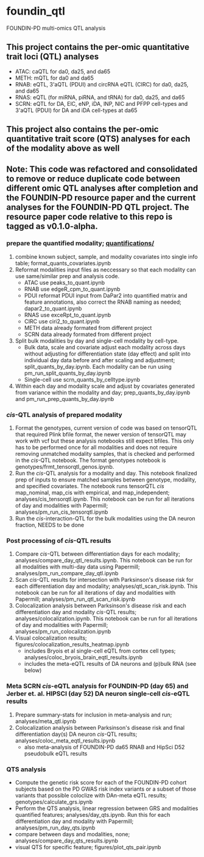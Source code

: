 # foundin_qtl
FOUNDIN-PD multi-omics QTL analysis

## This project contains the per-omic quantitative trait loci (QTL) analyses
- ATAC: caQTL for da0, da25, and da65
- METH: mQTL for da0 and da65
- RNAB: eQTL, 3'aQTL (PDUI) and circRNA eQTL (CIRC) for da0, da25, and da65 
- RNAS: eQTL (for miRNA, piRNA, and tRNA) for da0, da25, and da65 
- SCRN: eQTL for DA, ElC, eNP, iDA, lNP, NlC and PFPP cell-types and 3'aQTL (PDUI) for DA and iDA cell-types at da65

## This project also contains the per-omic quantitative trait score (QTS) analyses for each of the modality above as well
    
## Note: This code was refactored and consolidated to remove or reduce duplicate code between different omic QTL analyses after completion and the FOUNDIN-PD resource paper and the current analyses for the FOUNDIN-PD QTL project. The resource paper code relative to this repo is tagged as v0.1.0-alpha.

### prepare the quantified modality; [quantifications/](https://raw.githubusercontent.com/FOUNDINPD/foundin_qtl/quantifications/main/README.md)
1. combine known subject, sample, and modality covariates into single info table; format_quants_covariates.ipynb
2. Reformat modalities input files as neccessary so that each modality can use same/similar prep and analysis code.
    - ATAC use peaks_to_quant.ipynb
    - RNAB use edgeR_cpm_to_quant.ipynb
    - PDUI reformat PDUI input from DaPar2 into quantified matrix and feature annotations, also correct the RNAB naming as needed; dapar2_to_quant.ipynb
    - RNAS use exceRpt_to_quant.ipynb
    - CIRC use ciri2_to_quant.ipynb
    - METH data already formated from different project
    - SCRN data already formated from different project
3. Split bulk modalities by day and single-cell modality by cell-type.
    - Bulk data, scale and covariate adjust each modality across days without adjusting for differentiation state (day effect) and split into individual day data before and after scaling and adjustment; split_quants_by_day.ipynb. Each modality can be run using pm_run_split_quants_by_day.ipynb
    - Single-cell use scrn_quants_by_celltype.ipynb
4. Within each day and modality scale and adjust by covariates generated from variance within the modality and day; prep_quants_by_day.ipynb and pm_run_prep_quants_by_day.ipynb

### <i>cis</i>-QTL analysis of prepared modality
1. Format the genotypes, current version of code was based on tensorQTL that required Plink bfile format, the newer version of tensorQTL may work with vcf but these analysis notebooks still expect bfiles. This only has to be performed once for all modalities and does not require removing unmatched modality samples, that is checked and performed in the <i>cis</i>-QTL notebook. The format genotypes notebook is genotypes/frmt_tensorqtl_genos.ipynb.
2. Run the <i>cis</i>-QTL analysis for a modality and day. This notebook finalized prep of inputs to ensure matched samples between genotype, modality, and specified covariates. The notebook runs tensorQTL <i>cis</i> map_nominal, map_cis with empirical, and map_independent; analyses/cis_tensorqtl.ipynb. This notebook can be run for all iterations of day and modalities with Papermill; analyses/pm_run_cis_tensorqtl.ipynb
3. Run the <i>cis</i>-interaction-QTL for the bulk modalities using the DA neuron fraction, NEEDS to be done

### Post processing of <i>cis</i>-QTL results
1. Compare <i>cis</i>-QTL between differentiation days for each modality; analyses/compare_day_qtl_results.ipynb. This notebook can be run for all modalities with multi-day data using Papermill; analyses/pm_run_compare_day_qtl.ipynb
2. Scan <i>cis</i>-QTL results for intersection with Parksinson's disease risk for each differentiation day and modality; analyses/qtl_scan_risk.ipynb. This notebook can be run for all iterations of day and modalities with Papermill; analyses/pm_run_qtl_scan_risk.ipynb
3. Colocalization analysis between Parksinson's disease risk and each differentiation day and modality <i>cis</i>-QTL results; analyses/colocalization.ipynb. This notebook can be run for all iterations of day and modalities with Papermill; analyses/pm_run_colocalization.ipynb
4. Visual colocalization results; figures/colocalization_results_heatmap.ipynb
    - includes Bryois et al single-cell eQTL from cortex cell types; analyses/coloc_bryois_brain_eqtl_results.ipynb
    - includes the meta-eQTL results of DA neurons and (p)bulk RNA (see below)

### Meta SCRN <i>cis</i>-eQTL analysis for FOUNDIN-PD (day 65) and Jerber et. al. HIPSCI (day 52) DA neuron single-cell <i>cis</i>-eQTL results
1. Prepare summary-stats for inclusion in meta-analysis and run; analyses/meta_qtl.ipynb
2. Colocalization analysis between Parksinson's disease risk and final differentiation day(s) DA neuron <i>cis</i>-QTL results; analyses/coloc_meta_eqtl_results.ipynb
    - also meta-analysis of FOUNDIN-PD da65 RNAB and HipSci D52 pseudobulk eQTL results
    
### QTS analysis
- Compute the genetic risk score for each of the FOUNDIN-PD cohort subjects based on the PD GWAS risk index variants or a subset of those variants that possible coloclize with DAn-meta eQTL results; genotypes/calculate_grs.ipynb
- Perform the QTS analysis, linear regression between GRS and modalities quantified features; analyses/day_qts.ipynb. Run this for each differentiation day and modality with Papermill; analyses/pm_run_day_qts.ipynb
- compare between days and modalities, none; analyses/compare_day_qts_results.ipynb
- visual QTS for specific feature; figures/plot_qts_pair.ipynb




